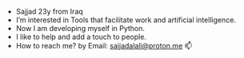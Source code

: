 - Sajjad 23y from Iraq
- I’m interested in Tools that facilitate work and artificial intelligence.
- Now I am developing myself in Python.
- I like to help and add a touch to people.
- How to reach me?
  by Email: sajjadalali@proton.me 📫


<!---
sajjadalali/sajjadalali is a ✨ special ✨ repository because its `README.md` (this file) appears on your GitHub profile.
You can click the Preview link to take a look at your changes.
--->
